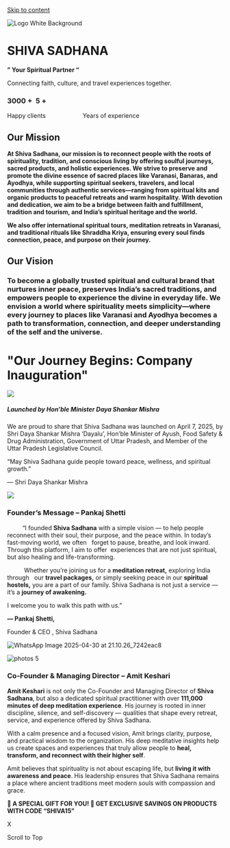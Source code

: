 [Skip to content](https://shivasadhana.in/about-us/#content "Skip to content")

![Logo White Background](https://shivasadhana.in/wp-content/uploads/2025/06/Logo-White-Background-scaled.jpg)

# **SHIVA SADHANA**

**” Your Spiritual Partner “**

Connecting faith, culture, and travel experiences together.

### 3000 +  5 +

Happy clients                      Years of experience

## Our Mission

**At Shiva Sadhana, our mission is to reconnect people with the roots of spirituality, tradition, and conscious living by offering soulful journeys, sacred products, and holistic experiences. We strive to preserve and promote the divine essence of sacred places like Varanasi, Banaras, and Ayodhya, while supporting spiritual seekers, travelers, and local communities through authentic services—ranging from spiritual kits and organic products to peaceful retreats and warm hospitality. With devotion and dedication, we aim to be a bridge between faith and fulfillment, tradition and tourism, and India’s spiritual heritage and the world.**

**We also offer international spiritual tours, meditation retreats in Varanasi, and traditional rituals like Shraddha Kriya, ensuring every soul finds connection, peace, and purpose on their journey.**

## Our Vision

### **To become a globally trusted spiritual and cultural brand that nurtures inner peace, preserves India’s sacred traditions, and empowers people to experience the divine in everyday life. We envision a world where spirituality meets simplicity—where every journey to places like Varanasi and Ayodhya becomes a path to transformation, connection, and deeper understanding of the self and the universe.**

# "Our Journey Begins: Company Inauguration"

![](https://shivasadhana.in/wp-content/uploads/2025/06/490272284_17851505034431533_1815616216182826010_n-1024x862.jpg)

##### Launched by Hon’ble Minister Daya Shankar Mishra

We are proud to share that Shiva Sadhana was launched on April 7, 2025, by Shri Daya Shankar Mishra ‘Dayalu’, Hon’ble Minister of Ayush, Food Safety & Drug Administration, Government of Uttar Pradesh, and Member of the Uttar Pradesh Legislative Council.

“May Shiva Sadhana guide people toward peace, wellness, and spiritual growth.”

— Shri Daya Shankar Mishra

![](https://shivasadhana.in/wp-content/uploads/2025/06/photo-3copy-768x657.jpg)

### **Founder’s Message – Pankaj Shetti**

         “I founded **Shiva Sadhana** with a simple vision — to help people reconnect with their soul, their purpose, and the peace within. In today’s fast-moving world, we often   forget to pause, breathe, and look inward. Through this platform, I aim to offer  experiences that are not just spiritual, but also healing and life-transforming.

          Whether you’re joining us for a **meditation retreat,** exploring India through   our **travel packages,** or simply seeking peace in our **spiritual hostels,** you are a part of our family. Shiva Sadhana is not just a service — it’s a **journey of awakening.**

I welcome you to walk this path with us.”

**— Pankaj Shetti,**

Founder & CEO , Shiva Sadhana

![WhatsApp Image 2025-04-30 at 21.10.26_7242eac8](https://shivasadhana.in/wp-content/uploads/elementor/thumbs/WhatsApp-Image-2025-04-30-at-21.10.26_7242eac8-r6rb3zpk3etdbjls0yca26jij0hxiizb4rsxgxstjo.jpg)

![photos 5](https://shivasadhana.in/wp-content/uploads/elementor/thumbs/photos-5-scaled-r6ra1sjqsi2bkk212kya4pnukd2ou4thhktblj2sv4.jpg)

### **Co-Founder & Managing Director – Amit Keshari**

**Amit Keshari** is not only the Co-Founder and Managing Director of **Shiva Sadhana**, but also a dedicated spiritual practitioner with over **111,000 minutes of deep meditation experience**. His journey is rooted in inner discipline, silence, and self-discovery — qualities that shape every retreat, service, and experience offered by Shiva Sadhana.

With a calm presence and a focused vision, Amit brings clarity, purpose, and practical wisdom to the organization. His deep meditative insights help us create spaces and experiences that truly allow people to **heal, transform, and reconnect with their higher self**.

Amit believes that spirituality is not about escaping life, but **living it with awareness and peace**. His leadership ensures that Shiva Sadhana remains a place where ancient traditions meet modern souls with compassion and grace.

**🎁 A SPECIAL GIFT FOR YOU! 🎁 GET EXCLUSIVE SAVINGS ON PRODUCTS WITH CODE “SHIVA15”**

X

Scroll to Top